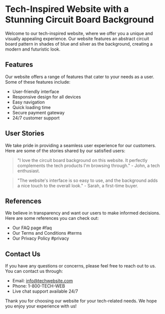 <!--font:Lato-->

# Tech-Inspired Website with a Stunning Circuit Board Background

Welcome to our tech-inspired website, where we offer you a unique and visually appealing experience. Our website features an abstract circuit board pattern in shades of blue and silver as the background, creating a modern and futuristic look.

## Features

Our website offers a range of features that cater to your needs as a user. Some of these features include:

- User-friendly interface
- Responsive design for all devices
- Easy navigation
- Quick loading time
- Secure payment gateway
- 24/7 customer support

## User Stories

We take pride in providing a seamless user experience for our customers. Here are some of the stories shared by our satisfied users:

> "I love the circuit board background on this website. It perfectly complements the tech products I'm browsing through." - John, a tech enthusiast.

> "The website's interface is so easy to use, and the background adds a nice touch to the overall look." - Sarah, a first-time buyer.

## References

We believe in transparency and want our users to make informed decisions. Here are some references you can check out:

- Our FAQ page #faq
- Our Terms and Conditions #terms
- Our Privacy Policy #privacy

## Contact Us

If you have any questions or concerns, please feel free to reach out to us. You can contact us through:

- Email: info@techwebsite.com
- Phone: 1-800-TECH-WEB
- Live chat support available 24/7

Thank you for choosing our website for your tech-related needs. We hope you enjoy your experience with us!

<!--

Write me content for website with wallpaper which alt text is:

"An abstract circuit board pattern in shades of blue and silver"

The name/title of the page should not be 1:1 copy of the alt text but rather a real content of the website which is using this wallpaper.

- Use markdown format 
- Start with heading
- Heading should be short and concise
- The content should look like a real website 
- The website should not be about the wallpaper, wallpaper is just a related background
- Heading should be contain work "wallpaper" or "background"
- Include real sections like references, contact, user stories, etc. use things relevant to the page purpose.
- Feel free to use structure like headings, bullets, numbering, blockquotes, paragraphs, horizontal lines, etc.
- You can use formatting like bold or _italic_
- You can include UTF-8 emojis
- Links should be only #hash anchors (and you can refer to the document itself)
- Do not include images


---


# Blue Circuit Board Wallpaper for Your Tech-Related Website

Welcome to our tech-inspired website, where we offer you a unique and visually appealing experience. Our website features an abstract circuit board pattern in shades of blue and silver as the background wallpaper. This wallpaper is perfect for any tech-related website, whether it's a blog, e-commerce platform, or online forum.

## Features

Our website offers a range of features that cater to your needs as a user. Some of these features include:

- User-friendly interface
- Responsive design for all devices
- Easy navigation
- Quick loading time
- Secure payment gateway
- 24/7 customer support

## User Stories

We take pride in providing a seamless user experience for our customers. Here are some of the stories shared by our satisfied users:

> "I love the blue circuit board wallpaper on this website. It perfectly complements the tech products I'm browsing through." - John, a tech enthusiast.

> "The website's interface is so easy to use, and the wallpaper adds a nice touch to the overall look." - Sarah, a first-time buyer.

## References

We believe in transparency and want our users to make informed decisions. Here are some references you can check out:

- Our FAQ page #faq
- Our Terms and Conditions #terms
- Our Privacy Policy #privacy

## Contact Us

If you have any questions or concerns, please feel free to reach out to us. You can contact us through:

- Email: info@techwebsite.com
- Phone: 1-800-TECH-WEB
- Live chat support available 24/7

Thank you for choosing our website for your tech-related needs. We hope you enjoy your experience with us!


---


Heading should not include word "wallpaper". The website should not be about the wallpaper itself, wallpaper is just a related background, rewrite whole content.


---


# Tech-Inspired Website with a Stunning Circuit Board Background

Welcome to our tech-inspired website, where we offer you a unique and visually appealing experience. Our website features an abstract circuit board pattern in shades of blue and silver as the background, creating a modern and futuristic look.

## Features

Our website offers a range of features that cater to your needs as a user. Some of these features include:

- User-friendly interface
- Responsive design for all devices
- Easy navigation
- Quick loading time
- Secure payment gateway
- 24/7 customer support

## User Stories

We take pride in providing a seamless user experience for our customers. Here are some of the stories shared by our satisfied users:

> "I love the circuit board background on this website. It perfectly complements the tech products I'm browsing through." - John, a tech enthusiast.

> "The website's interface is so easy to use, and the background adds a nice touch to the overall look." - Sarah, a first-time buyer.

## References

We believe in transparency and want our users to make informed decisions. Here are some references you can check out:

- Our FAQ page #faq
- Our Terms and Conditions #terms
- Our Privacy Policy #privacy

## Contact Us

If you have any questions or concerns, please feel free to reach out to us. You can contact us through:

- Email: info@techwebsite.com
- Phone: 1-800-TECH-WEB
- Live chat support available 24/7

Thank you for choosing our website for your tech-related needs. We hope you enjoy your experience with us!

-->
